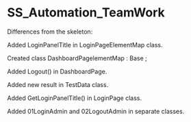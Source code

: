 # SS_Automation_TeamWork

Differences from the skeleton:

Added LoginPanelTitle in LoginPageElementMap class.

Created class DashboardPagelementMap : Base <DashboardPageElementMap>;

Added Logout() in DashboardPage.

Added new result in TestData class.

Added GetLoginPanelTitle() in LoginPage class.

Added 01LoginAdmin and 02LogoutAdmin in separate classes.
